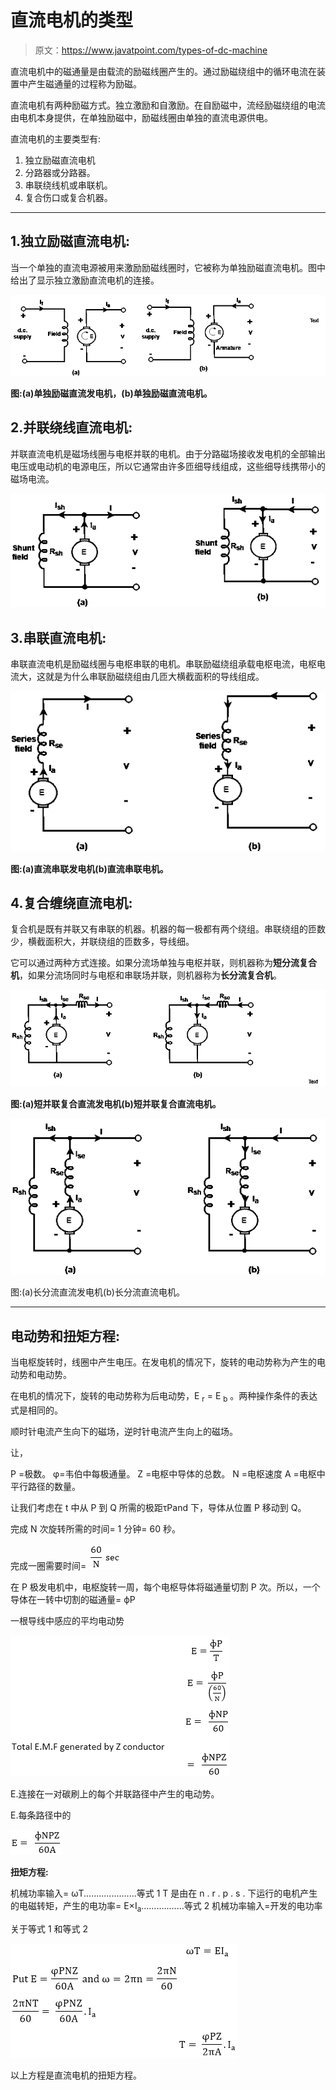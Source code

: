 # 直流电机的类型

> 原文：<https://www.javatpoint.com/types-of-dc-machine>

直流电机中的磁通量是由载流的励磁线圈产生的。通过励磁绕组中的循环电流在装置中产生磁通量的过程称为励磁。

直流电机有两种励磁方式。独立激励和自激励。在自励磁中，流经励磁绕组的电流由电机本身提供，在单独励磁中，励磁线圈由单独的直流电源供电。

直流电机的主要类型有:

1.  独立励磁直流电机
2.  分路器或分路器。
3.  串联绕线机或串联机。
4.  复合伤口或复合机器。

* * *

## 1.独立励磁直流电机:

当一个单独的直流电源被用来激励励磁线圈时，它被称为单独励磁直流电机。图中给出了显示独立激励直流电机的连接。

![Types of D.C Machine](img/f51130225850e3261cb78c83dece86b4.png)

**图:(a)单独励磁直流发电机，(b)单独励磁直流电机。**

## 2.并联绕线直流电机:

并联直流电机是磁场线圈与电枢并联的电机。由于分路磁场接收发电机的全部输出电压或电动机的电源电压，所以它通常由许多匝细导线组成，这些细导线携带小的磁场电流。

![Types of D.C Machine](img/4c36f9ffadda8d1b3738b9b586ff871a.png)

## 3.串联直流电机:

串联直流电机是励磁线圈与电枢串联的电机。串联励磁绕组承载电枢电流，电枢电流大，这就是为什么串联励磁绕组由几匝大横截面积的导线组成。

![Types of D.C Machine](img/f3b081a0875b0c763d2b370d585d9a7e.png)

**图:(a)直流串联发电机(b)直流串联电机。**

## 4.复合缠绕直流电机:

复合机是既有并联又有串联的机器。机器的每一极都有两个绕组。串联绕组的匝数少，横截面积大，并联绕组的匝数多，导线细。

它可以通过两种方式连接。如果分流场单独与电枢并联，则机器称为**短分流复合机**，如果分流场同时与电枢和串联场并联，则机器称为**长分流复合机**。

![Types of D.C Machine](img/3fd125a4b902021a4e6eb63330fa90d0.png)

**图:(a)短并联复合直流发电机(b)短并联复合直流电机。**

![Types of D.C Machine](img/a5650c65c3e1ef6876564eda58f0331e.png)

图:(a)长分流直流发电机(b)长分流直流电机。

* * *

## 电动势和扭矩方程:

当电枢旋转时，线圈中产生电压。在发电机的情况下，旋转的电动势称为产生的电动势和电动势。

在电机的情况下，旋转的电动势称为后电动势，E <sub>r</sub> = E <sub>b</sub> 。两种操作条件的表达式是相同的。

顺时针电流产生向下的磁场，逆时针电流产生向上的磁场。

让，

P =极数。
φ=韦伯中每极通量。
Z =电枢中导体的总数。
N =电枢速度
A =电枢中平行路径的数量。

让我们考虑在 t 中从 P 到 Q 所需的极距τPand 下，导体从位置 P 移动到 Q。

完成 N 次旋转所需的时间= 1 分钟= 60 秒。

完成一圈需要时间= ![Types of D.C Machine](img/3655d2a68d1e6c235a42847efc2b7e41.png)

在 P 极发电机中，电枢旋转一周，每个电枢导体将磁通量切割 P 次。所以，一个导体在一转中切割的磁通量= фP

一根导线中感应的平均电动势

![Types of D.C Machine](img/80a9fe124f35e6365cf18613479ef610.png)

E.连接在一对碳刷上的每个并联路径中产生的电动势。

E.每条路径中的

![Types of D.C Machine](img/217d465aa08292c15270961ee27b0ea4.png)

**扭矩方程:**

机械功率输入= ωT.....................等式 1
T 是由在 n . r . p . s .
下运行的电机产生的电磁转矩，产生的电功率= E×I<sub>a</sub>.................等式 2
机械功率输入=开发的电功率

关于等式 1 和等式 2

![Types of D.C Machine](img/1e5aa87b0fea322818c6e08d4908a8c3.png)

以上方程是直流电机的扭矩方程。